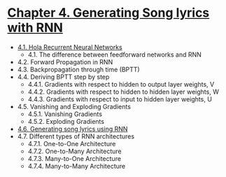 

# [Chapter 4. Generating Song lyrics with RNN](#)


* [4.1. Hola Recurrent Neural Networks](https://github.com/sudharsan13296/Hands-On-Deep-Learning-Algorithms-with-Python/blob/master/04.%20Generating%20Song%20Lyrics%20Using%20RNN/4.01%20Hola%20Recurrent%20Neural%20Networks.ipynb)
	* 4.1. The difference between feedforward networks and RNN
* 4.2. Forward Propagation in RNN 
* 4.3. Backpropagation through time (BPTT) 
* 4.4. Deriving BPTT step by step
	* 4.4.1. Gradients with respect to hidden to output layer weights, V
	* 4.4.2. Gradients with respect to hidden to hidden layer weights, W
	* 4.4.3. Gradients with respect to input to hidden layer weights, U
* 4.5. Vanishing and Exploding Gradients
	* 4.5.1. Vanishing Gradients
	* 4.5.2. Exploding Gradients
* [4.6. Generating song lyrics using RNN](https://github.com/sudharsan13296/Hands-On-Deep-Learning-Algorithms-with-Python/blob/master/04.%20Generating%20Song%20Lyrics%20Using%20RNN/4.06%20Generating%20Song%20Lyrics%20Using%20RNN.ipynb)
* 4.7. Different types of RNN architectures
	* 4.7.1. One-to-One Architecture
	* 4.7.2. One-to-Many Architecture
	* 4.7.3. Many-to-One Architecture
	* 4.7.4. Many-to-Many Architecture
